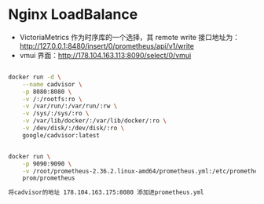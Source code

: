 # Nginx LoadBalance

- VictoriaMetrics 作为时序库的一个选择，其 remote write 接口地址为：http://127.0.0.1:8480/insert/0/prometheus/api/v1/write
- vmui 界面：http://178.104.163.113:8090/select/0/vmui

```sh

docker run -d \
    --name cadvisor \
    -p 8080:8080 \
    -v /:/rootfs:ro \
    -v /var/run/:/var/run/:rw \
    -v /sys/:/sys/:ro \
    -v /var/lib/docker/:/var/lib/docker/:ro \
    -v /dev/disk/:/dev/disk/:ro \
    google/cadvisor:latest


docker run \
    -p 9090:9090 \
    -v /root/prometheus-2.36.2.linux-amd64/prometheus.yml:/etc/prometheus/prometheus.yml \
    prom/prometheus

将cadvisor的地址 178.104.163.175:8080 添加进prometheus.yml
```